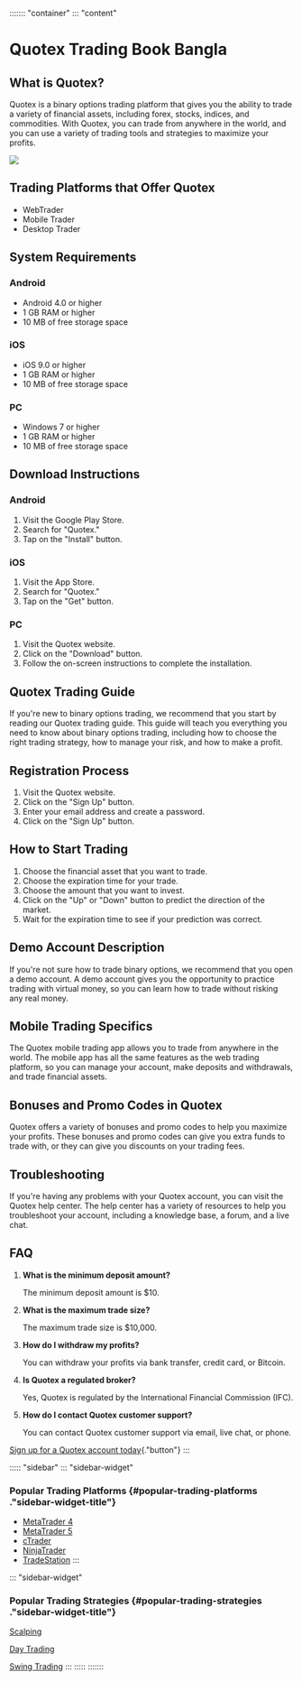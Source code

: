 ::::::: \"container\"
::: \"content\"
# Quotex Trading Book Bangla

## What is Quotex?

Quotex is a binary options trading platform that gives you the ability
to trade a variety of financial assets, including forex, stocks,
indices, and commodities. With Quotex, you can trade from anywhere in
the world, and you can use a variety of trading tools and strategies to
maximize your profits.

[![](https://static.quotex.io/files/4_en/300_250.jpg)](https://traff.sbs/brokerqxlid)

## Trading Platforms that Offer Quotex

-   WebTrader
-   Mobile Trader
-   Desktop Trader

## System Requirements

### Android

-   Android 4.0 or higher
-   1 GB RAM or higher
-   10 MB of free storage space

### iOS

-   iOS 9.0 or higher
-   1 GB RAM or higher
-   10 MB of free storage space

### PC

-   Windows 7 or higher
-   1 GB RAM or higher
-   10 MB of free storage space

## Download Instructions

### Android

1.  Visit the Google Play Store.
2.  Search for "Quotex."
3.  Tap on the "Install" button.

### iOS

1.  Visit the App Store.
2.  Search for "Quotex."
3.  Tap on the "Get" button.

### PC

1.  Visit the Quotex website.
2.  Click on the "Download" button.
3.  Follow the on-screen instructions to complete the installation.

## Quotex Trading Guide

If you\'re new to binary options trading, we recommend that you start by
reading our Quotex trading guide. This guide will teach you everything
you need to know about binary options trading, including how to choose
the right trading strategy, how to manage your risk, and how to make a
profit.

## Registration Process

1.  Visit the Quotex website.
2.  Click on the "Sign Up" button.
3.  Enter your email address and create a password.
4.  Click on the "Sign Up" button.

## How to Start Trading

1.  Choose the financial asset that you want to trade.
2.  Choose the expiration time for your trade.
3.  Choose the amount that you want to invest.
4.  Click on the "Up" or "Down" button to predict the
    direction of the market.
5.  Wait for the expiration time to see if your prediction was correct.

## Demo Account Description

If you\'re not sure how to trade binary options, we recommend that you
open a demo account. A demo account gives you the opportunity to
practice trading with virtual money, so you can learn how to trade
without risking any real money.

## Mobile Trading Specifics

The Quotex mobile trading app allows you to trade from anywhere in the
world. The mobile app has all the same features as the web trading
platform, so you can manage your account, make deposits and withdrawals,
and trade financial assets.

## Bonuses and Promo Codes in Quotex

Quotex offers a variety of bonuses and promo codes to help you maximize
your profits. These bonuses and promo codes can give you extra funds to
trade with, or they can give you discounts on your trading fees.

## Troubleshooting

If you\'re having any problems with your Quotex account, you can visit
the Quotex help center. The help center has a variety of resources to
help you troubleshoot your account, including a knowledge base, a forum,
and a live chat.

## FAQ

1.  **What is the minimum deposit amount?**

    The minimum deposit amount is \$10.

2.  **What is the maximum trade size?**

    The maximum trade size is \$10,000.

3.  **How do I withdraw my profits?**

    You can withdraw your profits via bank transfer, credit card, or
    Bitcoin.

4.  **Is Quotex a regulated broker?**

    Yes, Quotex is regulated by the International Financial Commission
    (IFC).

5.  **How do I contact Quotex customer support?**

    You can contact Quotex customer support via email, live chat, or
    phone.

[Sign up for a Quotex account
today](\%22https://traff.sbs/brokerqxsignup\%22){."button"}
:::

::::: \"sidebar\"
::: \"sidebar-widget\"
### Popular Trading Platforms {#popular-trading-platforms ."sidebar-widget-title"}

-   [MetaTrader 4](\%22#\%22)
-   [MetaTrader 5](\%22#\%22)
-   [cTrader](\%22#\%22)
-   [NinjaTrader](\%22#\%22)
-   [TradeStation](\%22#\%22)
:::

::: \"sidebar-widget\"
### Popular Trading Strategies {#popular-trading-strategies ."sidebar-widget-title"}

[Scalping](\%22#\%22)

[Day Trading](\%22#\%22)

[Swing Trading](\%22#\%22)
:::
:::::
:::::::

